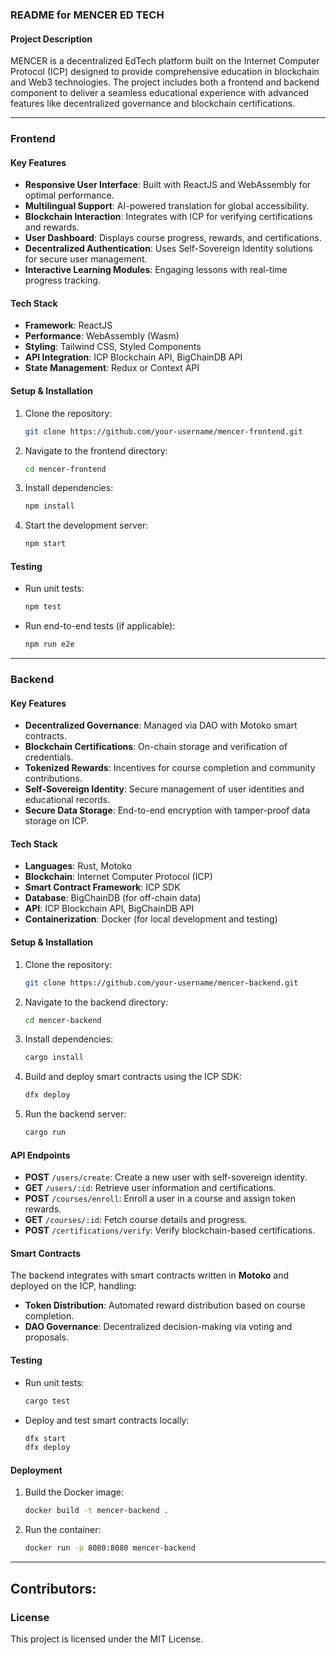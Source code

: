 ### README for MENCER ED TECH

#### Project Description
MENCER is a decentralized EdTech platform built on the Internet Computer Protocol (ICP) designed to provide comprehensive education in blockchain and Web3 technologies. The project includes both a frontend and backend component to deliver a seamless educational experience with advanced features like decentralized governance and blockchain certifications.

---

### Frontend

#### Key Features

- **Responsive User Interface**: Built with ReactJS and WebAssembly for optimal performance.
- **Multilingual Support**: AI-powered translation for global accessibility.
- **Blockchain Interaction**: Integrates with ICP for verifying certifications and rewards.
- **User Dashboard**: Displays course progress, rewards, and certifications.
- **Decentralized Authentication**: Uses Self-Sovereign Identity solutions for secure user management.
- **Interactive Learning Modules**: Engaging lessons with real-time progress tracking.

#### Tech Stack

- **Framework**: ReactJS
- **Performance**: WebAssembly (Wasm)
- **Styling**: Tailwind CSS, Styled Components
- **API Integration**: ICP Blockchain API, BigChainDB API
- **State Management**: Redux or Context API

#### Setup & Installation

1. Clone the repository:
   ```bash
   git clone https://github.com/your-username/mencer-frontend.git
   ```

2. Navigate to the frontend directory:
   ```bash
   cd mencer-frontend
   ```

3. Install dependencies:
   ```bash
   npm install
   ```

4. Start the development server:
   ```bash
   npm start
   ```

#### Testing

- Run unit tests:
   ```bash
   npm test
   ```

- Run end-to-end tests (if applicable):
   ```bash
   npm run e2e
   ```

---

### Backend

#### Key Features

- **Decentralized Governance**: Managed via DAO with Motoko smart contracts.
- **Blockchain Certifications**: On-chain storage and verification of credentials.
- **Tokenized Rewards**: Incentives for course completion and community contributions.
- **Self-Sovereign Identity**: Secure management of user identities and educational records.
- **Secure Data Storage**: End-to-end encryption with tamper-proof data storage on ICP.

#### Tech Stack

- **Languages**: Rust, Motoko
- **Blockchain**: Internet Computer Protocol (ICP)
- **Smart Contract Framework**: ICP SDK
- **Database**: BigChainDB (for off-chain data)
- **API**: ICP Blockchain API, BigChainDB API
- **Containerization**: Docker (for local development and testing)

#### Setup & Installation

1. Clone the repository:
   ```bash
   git clone https://github.com/your-username/mencer-backend.git
   ```

2. Navigate to the backend directory:
   ```bash
   cd mencer-backend
   ```

3. Install dependencies:
   ```bash
   cargo install
   ```

4. Build and deploy smart contracts using the ICP SDK:
   ```bash
   dfx deploy
   ```

5. Run the backend server:
   ```bash
   cargo run
   ```

#### API Endpoints

- **POST** `/users/create`: Create a new user with self-sovereign identity.
- **GET** `/users/:id`: Retrieve user information and certifications.
- **POST** `/courses/enroll`: Enroll a user in a course and assign token rewards.
- **GET** `/courses/:id`: Fetch course details and progress.
- **POST** `/certifications/verify`: Verify blockchain-based certifications.

#### Smart Contracts

The backend integrates with smart contracts written in **Motoko** and deployed on the ICP, handling:
- **Token Distribution**: Automated reward distribution based on course completion.
- **DAO Governance**: Decentralized decision-making via voting and proposals.

#### Testing

- Run unit tests:
   ```bash
   cargo test
   ```

- Deploy and test smart contracts locally:
   ```bash
   dfx start
   dfx deploy
   ```

#### Deployment

1. Build the Docker image:
   ```bash
   docker build -t mencer-backend .
   ```

2. Run the container:
   ```bash
   docker run -p 8080:8080 mencer-backend
   ```

---

## Contributors:
[name]: [github](https://github.com/username)

### License

This project is licensed under the MIT License.

